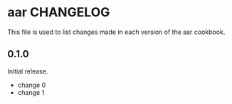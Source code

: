 # aar CHANGELOG

This file is used to list changes made in each version of the aar cookbook.

## 0.1.0

Initial release.

- change 0
- change 1
